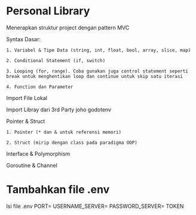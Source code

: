 # Personal Library

Menerapkan struktur project dengan pattern MVC

Syntax Dasar:

    1. Variabel & Tipe Data (string, int, float, bool, array, slice, map)

    2. Conditional Statement (if, switch)
    
    3. Looping (for, range). Coba gunakan juga control statement seperti break untuk menghentikan loop dan continue untuk skip satu iterasi

    4. Function dan Parameter

Import File Lokal

Import Libray dari 3rd Party
    joho godotenv

Pointer & Struct

    1. Pointer (* dan & untuk referensi memori)

    2. Struct (mirip dengan class pada paradigma OOP)

Interface & Polymorphism

Goroutine & Channel


# Tambahkan file .env
Isi file .env
    PORT=
    USERNAME_SERVER=
    PASSWORD_SERVER=
    TOKEN